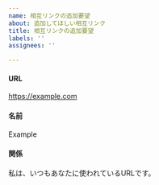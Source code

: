 ```yaml
---
name: 相互リンクの追加要望
about: 追加してほしい相互リンク
title: 相互リンクの追加要望
labels: ''
assignees: ''

---
```


#### URL
https://example.com
#### 名前
Example
#### 関係
私は、いつもあなたに使われているURLです。
